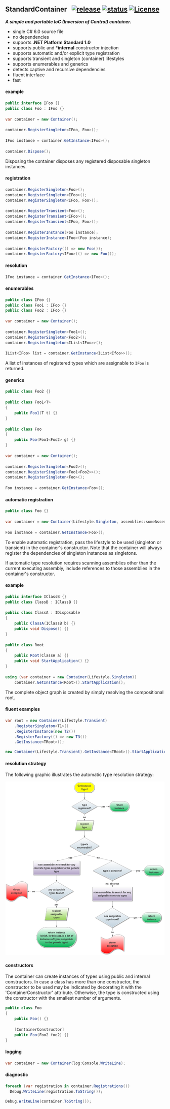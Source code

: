 
## StandardContainer&nbsp;&nbsp; [![release](https://img.shields.io/github/release/dshe/StandardContainer.svg)](https://github.com/dshe/StandardContainer/releases) [![status](https://ci.appveyor.com/api/projects/status/uuft89jhlm0xw22q/branch/master?svg=true)](https://ci.appveyor.com/project/dshe/standardcontainer/branch/master) [![License](https://img.shields.io/badge/license-Apache%202.0-7755BB.svg)](https://opensource.org/licenses/Apache-2.0)

***A simple and portable IoC (Inversion of Control) container.***
- single C# 6.0 source file
- no dependencies
- supports **.NET Platform Standard 1.0**
- supports public and ***internal** constructor injection
- supports automatic and/or explicit type registration
- supports transient and singleton (container) lifestyles
- supports enumerables and generics
- detects captive and recursive dependencies
- fluent interface
- fast

#### example
```csharp
public interface IFoo {}
public class Foo : IFoo {}

var container = new Container();

container.RegisterSingleton<IFoo, Foo>();

IFoo instance = container.GetInstance<IFoo>();

container.Dispose();
```
Disposing the container disposes any registered disposable singleton instances.

#### registration
```csharp
container.RegisterSingleton<Foo>();
container.RegisterSingleton<IFoo>();
container.RegisterSingleton<IFoo, Foo>();

container.RegisterTransient<Foo>();
container.RegisterTransient<IFoo>();
container.RegisterTransient<IFoo, Foo>();

container.RegisterInstance(Foo instance);
container.RegisterInstance<IFoo>(Foo instance);

container.RegisterFactory(() => new Foo());
container.RegisterFactory<IFoo>(() => new Foo());
```
#### resolution
```csharp
IFoo instance = container.GetInstance<IFoo>();
```
#### enumerables
```csharp
public class IFoo {}
public class Foo1 : IFoo {}
public class Foo2 : IFoo {}

var container = new Container();

container.RegisterSingleton<Foo1>();
container.RegisterSingleton<Foo2>();
container.RegisterSingleton<IList<IFoo>>();

IList<IFoo> list = container.GetInstance<IList<Ifoo>>();
```
A list of instances of registered types which are assignable to `IFoo` is returned.
#### generics
```csharp
public class Foo2 {}

public class Foo1<T>
{
    public Foo1(T t) {}
}

public class Foo
{
    public Foo(Foo1<Foo2> g) {}
}

var container = new Container();

container.RegisterSingleton<Foo2>();
container.RegisterSingleton<Foo1<Foo2>>();
container.RegisterSingleton<Foo>();

Foo instance = container.GetInstance<Foo>();
```
#### automatic registration
```csharp
public class Foo {}

var container = new Container(Lifestyle.Singleton, assemblies:someAssembly);

Foo instance = container.GetInstance<Foo>();
```
To enable automatic registration, pass the lifestyle to be used (singleton or transient) in the container's constructor. Note that the container will always register the dependencies of singleton instances as singletons.

If automatic type resolution requires scanning assemblies other than the current executing assembly, include references to those assemblies in the container's constructor.

#### example
```csharp
public interface IClassB {}
public class ClassB : IClassB {}

public class ClassA : IDisposable
{
    public ClassA(IClassB b) {}
    public void Dispose() {}
}

public class Root
{
    public Root(ClassA a) {}
    public void StartApplication() {}
}

using (var container = new Container(Lifestyle.Singleton))
    container.GetInstance<Root>().StartApplication();
```
The complete object graph is created by simply resolving the compositional root. 
#### fluent examples
```csharp
var root = new Container(Lifestyle.Transient)
    .RegisterSingleton<T1>()
    .RegisterInstance(new T2())
    .RegisterFactory(() => new T3())
    .GetInstance<TRoot>();
```
```csharp
new Container(Lifestyle.Transient).GetInstance<TRoot>().StartApplication();
```
#### resolution strategy
The following graphic illustrates the automatic type resolution strategy:

![Image of Resolution Strategy](https://github.com/dshe/InternalContainer/blob/master/TypeResolutionFlowChart.png)


#### constructors
The container can create instances of types using public and internal constructors. In case a class has more than one constructor, the constructor to be used may be indicated by decorating it with the 'ContainerConstructor' attribute. Otherwise, the type is constructed using the constructor with the smallest number of arguments.
```csharp
public class Foo
{
    public Foo() {}

    [ContainerConstructor]    
    public Foo(Foo2 foo2) {}
}
```
#### logging
```csharp
var container = new Container(log:Console.WriteLine);
```
#### diagnostic
```csharp
foreach (var registration in container.Registrations())
  Debug.WriteLine(registration.ToString());
```
```csharp
Debug.WriteLine(container.ToString());
```
